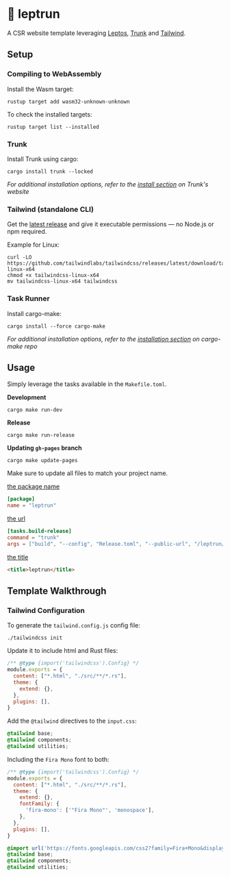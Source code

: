 # 🦀 leptrun

A CSR website template leveraging
[Leptos](https://github.com/leptos-rs/leptos),
[Trunk](https://github.com/trunk-rs/trunk) and
[Tailwind](https://github.com/tailwindlabs/tailwindcss).

## Setup

### Compiling to WebAssembly

Install the Wasm target:

```
rustup target add wasm32-unknown-unknown
```

To check the installed targets:

```
rustup target list --installed
```

### Trunk

Install Trunk using cargo:

```
cargo install trunk --locked
```

*For additional installation options, refer to the [install
section](https://trunkrs.dev/#install) on Trunk's website*

### Tailwind (standalone CLI)

Get the [latest
release](https://github.com/tailwindlabs/tailwindcss/releases/latest) and give
it executable permissions — no Node.js or npm required.

Example for Linux:

```
curl -LO https://github.com/tailwindlabs/tailwindcss/releases/latest/download/tailwindcss-linux-x64
chmod +x tailwindcss-linux-x64
mv tailwindcss-linux-x64 tailwindcss
```

### Task Runner

Install cargo-make:

```
cargo install --force cargo-make
```

*For additional installation options, refer to the [installation
section](https://github.com/sagiegurari/cargo-make?tab=readme-ov-file#installation)
on cargo-make repo*

## Usage

Simply leverage the tasks available in the `Makefile.toml`.

**Development**

```no_rust
cargo make run-dev
```

**Release**

```no_rust
cargo make run-release
```

**Updating `gh-pages` branch**

```
cargo make update-pages
```

Make sure to update all files to match your project name.

[the package name](Cargo.toml)

```toml
[package]
name = "leptrun"
```

[the url](Makefile.toml)

```toml
[tasks.build-release]
command = "trunk"
args = ["build", "--config", "Release.toml", "--public-url", "/leptrun/"]
```

[the title](index.html)

```html
<title>leptrun</title>
```

## Template Walkthrough

### Tailwind Configuration

To generate the `tailwind.config.js` config file:

```
./tailwindcss init
```

Update it to include html and Rust files:

```js
/** @type {import('tailwindcss').Config} */
module.exports = {
  content: ["*.html", "./src/**/*.rs"],
  theme: {
    extend: {},
  },
  plugins: [],
}

```

Add the `@tailwind` directives to the `input.css`:

```css
@tailwind base;
@tailwind components;
@tailwind utilities;
```

Including the `Fira Mono` font to both:

```js
/** @type {import('tailwindcss').Config} */
module.exports = {
  content: ["*.html", "./src/**/*.rs"],
  theme: {
    extend: {},
    fontFamily: {
      'fira-mono': ['"Fira Mono"', 'monospace'],
    },
  },
  plugins: [],
}

```

```css
@import url('https://fonts.googleapis.com/css2?family=Fira+Mono&display=swap');
@tailwind base;
@tailwind components;
@tailwind utilities;
```
